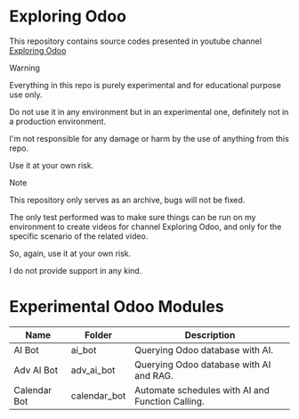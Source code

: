 # Exploring Odoo

This repository contains source codes presented in youtube channel [Exploring Odoo](https://www.youtube.com/@exploring-odoo)


> [!WARNING]
> Everything in this repo is purely experimental and for educational purpose use only.
>
> Do not use it in any environment but in an experimental one, definitely not in a production environment.
>
> I'm not responsible for any damage or harm by the use of anything from this repo.
>
> Use it at your own risk.
>

> [!NOTE]
> This repository only serves as an archive, bugs will not be fixed.
>
> The only test performed was to make sure things can be run on my environment to create videos for channel Exploring Odoo, and only for the specific scenario of the related video.
>
> So, again, use it at your own risk.
>
> I do not provide support in any kind.

# Experimental Odoo Modules

| Name         | Folder       | Description                                      |
| ------------ | ------------ | ------------------------------------------------ |
| AI Bot       | ai_bot       | Querying Odoo database with AI.                  |
| Adv AI Bot   | adv_ai_bot   | Querying Odoo database with AI and RAG.          |
| Calendar Bot | calendar_bot | Automate schedules with AI and Function Calling. |